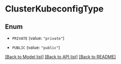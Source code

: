 # ClusterKubeconfigType

## Enum


* `PRIVATE` (value: `"private"`)

* `PUBLIC` (value: `"public"`)


[[Back to Model list]](../README.md#documentation-for-models) [[Back to API list]](../README.md#documentation-for-api-endpoints) [[Back to README]](../README.md)


